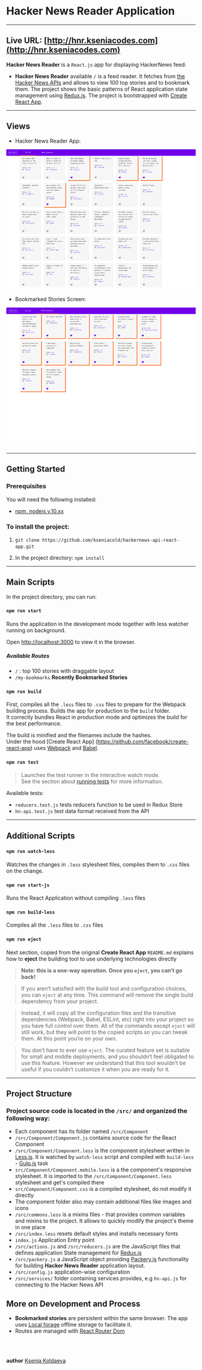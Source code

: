# Hacker News Reader Application

---
__Live URL:__ [http://hnr.kseniacodes.com](http://hnr.kseniacodes.com)
---

__Hacker News Reader__ is a `React.js` app for displaying HackerNews feed:

* __Hacker News Reader__ available `/` is a feed reader. It fetches from [the Hacker News APIs](https://github.com/HackerNews/API) and allows to view 100 top stories and to bookmark them.
The project shows the basic patterns of React application state management using [Redux.js](https://redux.js.org/).
The project is bootstrapped with [Create React App](https://github.com/facebook/create-react-app).

---

## Views

* Hacker News Reader App:

![Main screen][main_screen]

[main_screen]: https://github.com/kseniacold/hackernews-api-react-app/blob/master/docs/main_screen.png?raw=true "Hacker News Reader Screen"

* Bookmarked Stories Screen:

![Bookmarked stories][bookmarked_stories]

[bookmarked_stories]: https://github.com/kseniacold/hackernews-api-react-app/blob/master/docs/bookmarks_screen.png?raw=true "Bookmarked Stories Screen"


---

## Getting Started

### Prerequisites

You will need the following installed:

* [npm, nodejs v.10.xx](https://nodejs.org/en/)

### To install the project:

1. `git clone https://github.com/kseniacold/hackernews-api-react-app.git`

2. In the project directory: `npm install `

---

## Main Scripts

In the project directory, you can run:

#### `npm run start`

Runs the application in the development mode together with less watcher running on background.<br>

Open [http://localhost:3000](http://localhost:3000) to view it in the browser.

##### Available Routes

* `/` : top 100 stories with draggable layout
* `/my-bookmarks` __Recently Bookmarked Stories__


#### `npm run build`

First, compiles all the `.less` files to `.css` files to prepare for the Webpack building process.
Builds the app for production to the `build` folder.<br>
It correctly bundles React in production mode and optimizes the build for the best performance.

The build is minified and the filenames include the hashes.<br>
Under the hood [Create React App]
(https://github.com/facebook/create-react-app) uses [Webpack](https://webpack.js.org/) and [Babel](https://babeljs.io/).


#### `npm run test`

>Launches the test runner in the interactive watch mode.<br>
>See the section about [running tests](https://facebook.github.io/create-react-app/docs/running-tests) for more information.

Availeble tests:
* `reducers.test.js` tests reducers function to be used in Redux Store
* `hn-api.test.js` test data format received from the API

---

## Additional Scripts

#### `npm run watch-less`

Watches the changes in `.less` stylesheet files, compiles them to `.css` files on the change.

#### `npm run start-js`

Runs the React Application without compiling `.less` files

#### `npm run build-less`

Compiles all the `.less` files to `.css` files

#### `npm run eject`

Next section, copied from the original __Create React App__ `README.md` explains how to __eject__ the building tool to use underlying technologies directly

>**Note: this is a one-way operation. Once you `eject`, you can’t go back!**

>If you aren’t satisfied with the build tool and configuration choices, you can `eject` at any time. This command will remove the single build dependency from your project.

>Instead, it will copy all the configuration files and the transitive dependencies (Webpack, Babel, ESLint, etc) right into your project so you have full control over them. All of the commands except `eject` will still work, but they will point to the copied scripts so you can tweak them. At this point you’re on your own.

>You don’t have to ever use `eject`. The curated feature set is suitable for small and middle deployments, and you shouldn’t feel obligated to use this feature. However we understand that this tool wouldn’t be useful if you couldn’t customize it when you are ready for it.

---

## Project Structure

### Project source code is located in the `/src/` and organized the following way:

* Each component has its folder named `/src/Component`
* `/src/Component/Component.js` contains source code for the React Component
* `/src/Component/Component.less` is the component stylesheet written in [Less.js](http://lesscss.org/). It is watched by `watch-less` script and compiled with `build-less` -  [Gulp.js](https://gulpjs.com/) task
* `src/Component/Component.mobile.less` is a the component's responsive stylesheet. It is imported to the `/src/Component/Component.less` stylesheet and get's compiled there
* `src/Component/Component.css` is a compiled stylesheet, do not modify it directly
* The component folder also may contain additional files like images and icons
* `/src/commons.less` is a mixins files - that provides common variables and mixins to the project. It allows to quickly modify the project's theme in one place
* `/src/index.less` resets default styles and installs necessary fonts
* `index.js` Application Entry point
* `/src/actions.js` and `/src/reducers.js` are the JavaScript files that defines application State management for [Redux.js](https://redux.js.org/)
* `/src/packery.js` a JavaScript object providing [Packery.js](https://packery.metafizzy.co/) functionality for building __Hacker News Reader__ application layout.
* `/src/config.js` application-wise configuration
* `/src/services/` folder containing services provides, e.g `hn-api.js` for connecting to the Hacker News API


## More on Development and Process

* __Bookmarked stories__ are persistent within the same browser. The app uses [Local forage](https://github.com/localForage/localForage) offline storage to facilitate it.
* Routes are managed with [React Router Dom](https://reacttraining.com/react-router/web/guides/quick-start)
<br>
<br>

__author__ [Ksenia  Koldaeva](https://kseniacodes.com)
